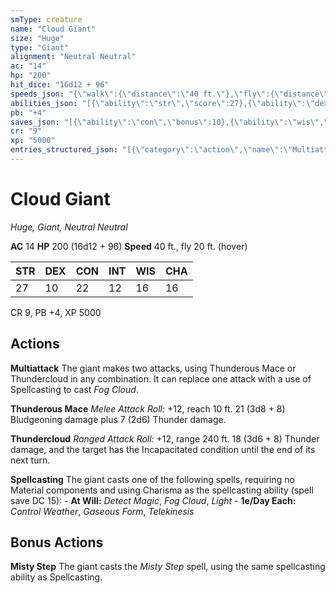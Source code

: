 ```yaml
---
smType: creature
name: "Cloud Giant"
size: "Huge"
type: "Giant"
alignment: "Neutral Neutral"
ac: "14"
hp: "200"
hit_dice: "16d12 + 96"
speeds_json: "{\"walk\":{\"distance\":\"40 ft.\"},\"fly\":{\"distance\":\"20 ft.\",\"hover\":true}}"
abilities_json: "[{\"ability\":\"str\",\"score\":27},{\"ability\":\"dex\",\"score\":10},{\"ability\":\"con\",\"score\":22},{\"ability\":\"int\",\"score\":12},{\"ability\":\"wis\",\"score\":16},{\"ability\":\"cha\",\"score\":16}]"
pb: "+4"
saves_json: "[{\"ability\":\"con\",\"bonus\":10},{\"ability\":\"wis\",\"bonus\":7}]"
cr: "9"
xp: "5000"
entries_structured_json: "[{\"category\":\"action\",\"name\":\"Multiattack\",\"text\":\"The giant makes two attacks, using Thunderous Mace or Thundercloud in any combination. It can replace one attack with a use of Spellcasting to cast *Fog Cloud*.\"},{\"category\":\"action\",\"name\":\"Thunderous Mace\",\"text\":\"*Melee Attack Roll:* +12, reach 10 ft. 21 (3d8 + 8) Bludgeoning damage plus 7 (2d6) Thunder damage.\"},{\"category\":\"action\",\"name\":\"Thundercloud\",\"text\":\"*Ranged Attack Roll:* +12, range 240 ft. 18 (3d6 + 8) Thunder damage, and the target has the Incapacitated condition until the end of its next turn.\"},{\"category\":\"action\",\"name\":\"Spellcasting\",\"text\":\"The giant casts one of the following spells, requiring no Material components and using Charisma as the spellcasting ability (spell save DC 15): - **At Will:** *Detect Magic*, *Fog Cloud*, *Light* - **1e/Day Each:** *Control Weather*, *Gaseous Form*, *Telekinesis*\"},{\"category\":\"bonus\",\"name\":\"Misty Step\",\"text\":\"The giant casts the *Misty Step* spell, using the same spellcasting ability as Spellcasting.\"}]"
---
```


# Cloud Giant
*Huge, Giant, Neutral Neutral*

**AC** 14
**HP** 200 (16d12 + 96)
**Speed** 40 ft., fly 20 ft. (hover)

| STR | DEX | CON | INT | WIS | CHA |
| --- | --- | --- | --- | --- | --- |
| 27 | 10 | 22 | 12 | 16 | 16 |

CR 9, PB +4, XP 5000

## Actions

**Multiattack**
The giant makes two attacks, using Thunderous Mace or Thundercloud in any combination. It can replace one attack with a use of Spellcasting to cast *Fog Cloud*.

**Thunderous Mace**
*Melee Attack Roll:* +12, reach 10 ft. 21 (3d8 + 8) Bludgeoning damage plus 7 (2d6) Thunder damage.

**Thundercloud**
*Ranged Attack Roll:* +12, range 240 ft. 18 (3d6 + 8) Thunder damage, and the target has the Incapacitated condition until the end of its next turn.

**Spellcasting**
The giant casts one of the following spells, requiring no Material components and using Charisma as the spellcasting ability (spell save DC 15): - **At Will:** *Detect Magic*, *Fog Cloud*, *Light* - **1e/Day Each:** *Control Weather*, *Gaseous Form*, *Telekinesis*

## Bonus Actions

**Misty Step**
The giant casts the *Misty Step* spell, using the same spellcasting ability as Spellcasting.
